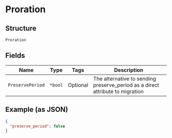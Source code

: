 
# Proration

## Structure

`Proration`

## Fields

| Name | Type | Tags | Description |
|  --- | --- | --- | --- |
| `PreservePeriod` | `*bool` | Optional | The alternative to sending preserve_period as a direct attribute to migration |

## Example (as JSON)

```json
{
  "preserve_period": false
}
```

